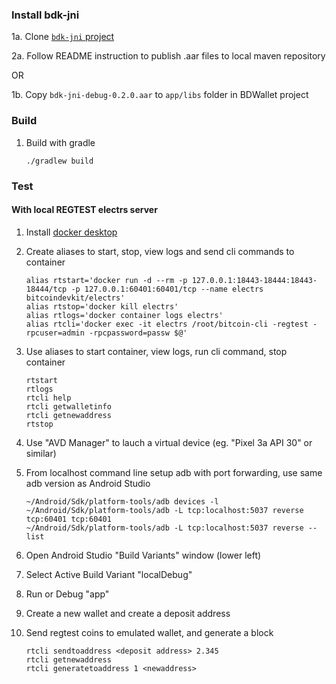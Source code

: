 
### Install bdk-jni

1a. Clone [`bdk-jni` project](https://github.com/bitcoindevkit/bdk-jni)

2a. Follow README instruction to publish .aar files to local maven repository

OR

1b. Copy `bdk-jni-debug-0.2.0.aar` to `app/libs` folder in BDWallet project 

### Build

1. Build with gradle

   ```
   ./gradlew build
   ```

### Test

#### With local REGTEST electrs server

1. Install [docker desktop](https://www.docker.com/get-started)

1. Create aliases to start, stop, view logs and send cli commands to container

    ```shell
    alias rtstart='docker run -d --rm -p 127.0.0.1:18443-18444:18443-18444/tcp -p 127.0.0.1:60401:60401/tcp --name electrs bitcoindevkit/electrs'
    alias rtstop='docker kill electrs'
    alias rtlogs='docker container logs electrs'
    alias rtcli='docker exec -it electrs /root/bitcoin-cli -regtest -rpcuser=admin -rpcpassword=passw $@'
    ```

1. Use aliases to start container, view logs, run cli command, stop container

    ```shell
    rtstart  
    rtlogs  
    rtcli help    
    rtcli getwalletinfo    
    rtcli getnewaddress  
    rtstop
    ```
   
1. Use "AVD Manager" to lauch a virtual device (eg. "Pixel 3a API 30" or similar)  

1. From localhost command line setup adb with port forwarding, use same adb version as Android Studio

   ```shell
   ~/Android/Sdk/platform-tools/adb devices -l
   ~/Android/Sdk/platform-tools/adb -L tcp:localhost:5037 reverse tcp:60401 tcp:60401
   ~/Android/Sdk/platform-tools/adb -L tcp:localhost:5037 reverse --list
   ```

1. Open Android Studio "Build Variants" window (lower left)

1. Select Active Build Variant "localDebug"

1. Run or Debug "app"

1. Create a new wallet and create a deposit address

1. Send regtest coins to emulated wallet, and generate a block

   ```shell
   rtcli sendtoaddress <deposit address> 2.345
   rtcli getnewaddress
   rtcli generatetoaddress 1 <newaddress>
   ```